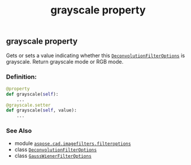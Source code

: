 ﻿---
title: grayscale property
second_title: Aspose.CAD for Python via .NET API References
description: 
type: docs
weight: 40
url: /python-net/aspose.cad.imagefilters.filteroptions/gausswienerfilteroptions/grayscale/
is_root: false
---

## grayscale property


Gets or sets a value indicating whether this [`DeconvolutionFilterOptions`](/cad/python-net/aspose.cad.imagefilters.filteroptions/deconvolutionfilteroptions) is grayscale.
Return grayscale mode or RGB mode.
### Definition:
```python
@property
def grayscale(self):
    ...
@grayscale.setter
def grayscale(self, value):
    ...
```

### See Also
* module [`aspose.cad.imagefilters.filteroptions`](../../)
* class [`DeconvolutionFilterOptions`](/cad/python-net/aspose.cad.imagefilters.filteroptions/deconvolutionfilteroptions)
* class [`GaussWienerFilterOptions`](/cad/python-net/aspose.cad.imagefilters.filteroptions/gausswienerfilteroptions)
